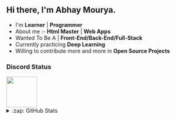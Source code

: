 ## Hi there, I'm Abhay Mourya.
- I'm  **Learner** | **Programmer** 
- About me :- **Html Master** | **Web Apps**
- Wanted To Be A | **Front-End/Back-End/Full-Stack**
- Currently practicing **Deep Learning**
- Willing to contribute more and more in **Open Source Projects**
### Discord Status
<a href="https://discord.com/users/731754141331882017">
<img height="80px" src="https://discord.c99.nl/widget/theme-4/731754141331882017.png" />
</a>

<details>
  <summary>:zap: GitHub Stats</summary>
</br>
<img align="center" alt="Phantom's GitHub Stats" src="https://github-readme-stats-eight-pink.vercel.app/api?username=SealedSaucer&&show_icons=true&theme=tokyonight&layout=compact" />
</br>
<img align="center" src="https://github-readme-streak-stats.herokuapp.com/?user=SealedSaucer&show_icons=true&theme=tokyonight&layout=compact" alt="SealedSaucer" />
### Profile views counter

![Visitor Count](https://profile-counter.glitch.me/{Abhay557}/count.svg)
